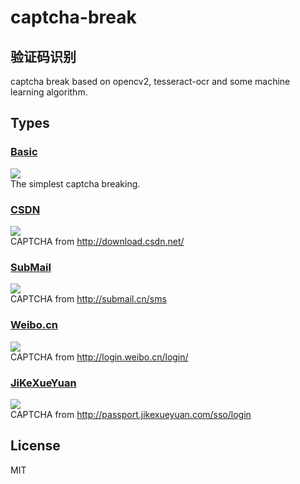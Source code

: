 # captcha-break
## 验证码识别
captcha break based on opencv2, tesseract-ocr and some machine learning algorithm.
## Types
### [Basic](./basic)
![](./basic/basic.jpg)  
The simplest captcha breaking.
### [CSDN](./csdn)
![](./csdn/csdn.png)  
CAPTCHA from http://download.csdn.net/
### [SubMail](./submail)
![](./submail/submail.png)   
CAPTCHA from http://submail.cn/sms
### [Weibo.cn](./weibo.cn)
![](./weibo.cn/weibo.cn.png)  
CAPTCHA from http://login.weibo.cn/login/
### [JiKeXueYuan](./jikexueyuan)
![](./jikexueyuan/jikexueyuan.png)   
CAPTCHA from http://passport.jikexueyuan.com/sso/login
## License
MIT
